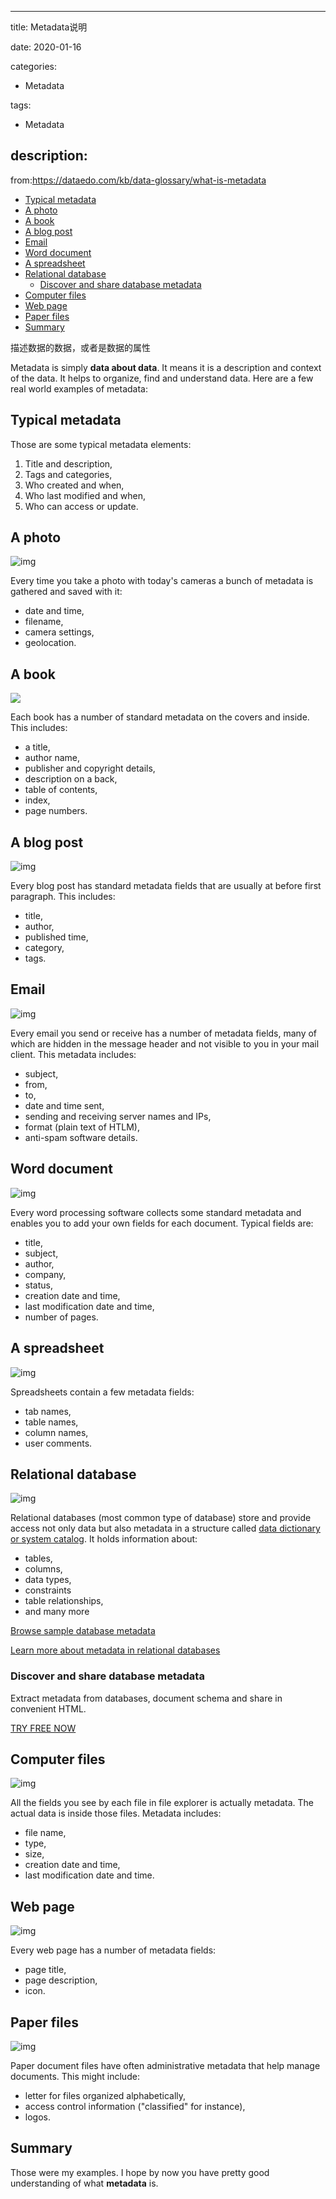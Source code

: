 ---
title: Metadata说明

date: 2020-01-16

categories:
   - Metadata

tags:
   - Metadata


description: ​
--------------

from:https://dataedo.com/kb/data-glossary/what-is-metadata


<!-- TOC -->

- [Typical metadata](#typical-metadata)
- [A photo](#a-photo)
- [A book](#a-book)
- [A blog post](#a-blog-post)
- [Email](#email)
- [Word document](#word-document)
- [A spreadsheet](#a-spreadsheet)
- [Relational database](#relational-database)
    - [Discover and share database metadata](#discover-and-share-database-metadata)
- [Computer files](#computer-files)
- [Web page](#web-page)
- [Paper files](#paper-files)
- [Summary](#summary)

<!-- /TOC -->



描述数据的数据，或者是数据的属性

Metadata is simply **data about data**. It means it is a description and context of the data. It helps to organize, find and understand data. Here are a few real world examples of metadata:



## Typical metadata

Those are some typical metadata elements:

1. Title and description,
2. Tags and categories,
3. Who created and when,
4. Who last modified and when,
5. Who can access or update.

## A photo

![img](https://cdn.jsdelivr.net/gh/fanshanhong/note-image/metadata_photo.png)

Every time you take a photo with today's cameras a bunch of metadata is gathered and saved with it:

- date and time,
- filename,
- camera settings,
- geolocation.

## A book

![](https://cdn.jsdelivr.net/gh/fanshanhong/note-image/metadata_book.png)

Each book has a number of standard metadata on the covers and inside. This includes:

- a title,
- author name,
- publisher and copyright details,
- description on a back,
- table of contents,
- index,
- page numbers.

## A blog post

![img](https://cdn.jsdelivr.net/gh/fanshanhong/note-image/metadata_blog_post.png)

Every blog post has standard metadata fields that are usually at before first paragraph. This includes:

- title,
- author,
- published time,
- category,
- tags.

## Email

![img](https://cdn.jsdelivr.net/gh/fanshanhong/note-image/metadata_email.png)

Every email you send or receive has a number of metadata fields, many of which are hidden in the message header and not visible to you in your mail client. This metadata includes:

- subject,
- from,
- to,
- date and time sent,
- sending and receiving server names and IPs,
- format (plain text of HTLM),
- anti-spam software details.

## Word document

![img](https://cdn.jsdelivr.net/gh/fanshanhong/note-image/metadata_word_document.png)

Every word processing software collects some standard metadata and enables you to add your own fields for each document. Typical fields are:

- title,
- subject,
- author,
- company,
- status,
- creation date and time,
- last modification date and time,
- number of pages.

## A spreadsheet

![img](https://cdn.jsdelivr.net/gh/fanshanhong/note-image/metadata_spreadsheet.png)

Spreadsheets contain a few metadata fields:

- tab names,
- table names,
- column names,
- user comments.

## Relational database

![img](https://cdn.jsdelivr.net/gh/fanshanhong/note-image/metadata_database.png)

Relational databases (most common type of database) store and provide access not only data but also metadata in a structure called [data dictionary or system catalog](https://dataedo.com/kb/databases/all/data-dictionary). It holds information about:

- tables,
- columns,
- data types,
- constraints
- table relationships,
- and many more

[Browse sample database metadata](https://dataedo.com/samples/html/AdventureWorks/)

[Learn more about metadata in relational databases](https://dataedo.com/kb/databases/all/metadata)

### Discover and share database metadata

Extract metadata from databases, document schema and share in convenient HTML.

[TRY FREE NOW](https://dataedo.com/free-trial)

## Computer files

![img](https://cdn.jsdelivr.net/gh/fanshanhong/note-image/metadata_files.png)

All the fields you see by each file in file explorer is actually metadata. The actual data is inside those files. Metadata includes:

- file name,
- type,
- size,
- creation date and time,
- last modification date and time.

## Web page

![img](https://cdn.jsdelivr.net/gh/fanshanhong/note-image/metadata_webpage.png)

Every web page has a number of metadata fields:

- page title,
- page description,
- icon.

## Paper files

![img](https://cdn.jsdelivr.net/gh/fanshanhong/note-image/metadata_secret_files.png)

Paper document files have often administrative metadata that help manage documents. This might include:

- letter for files organized alphabetically,
- access control information ("classified" for instance),
- logos.

## Summary

Those were my examples. I hope by now you have pretty good understanding of what **metadata** is.